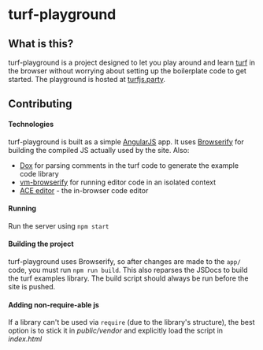 # turf-playground

## What is this?

turf-playground is a project designed to let you play around and learn [turf](http://turfjs.org) in the browser without worrying about setting up the boilerplate code to get started. The playground is hosted at [turfjs.party](http://turfjs.party).

## Contributing

#### Technologies

turf-playground is built as a simple [AngularJS](http://angularjs.org) app. It uses [Browserify](http://browserify.org/) for building the compiled JS actually used by the site. Also:

- [Dox](https://github.com/tj/dox) for parsing comments in the turf code to generate the example code library
- [vm-browserify](https://github.com/tchannel/vm-browserify) for running editor code in an isolated context
- [ACE editor](http://ace.c9.io/) - the in-browser code editor

#### Running

Run the server using `npm start`

#### Building the project

turf-playground uses Browserify, so after changes are made to the `app/` code, you must run `npm run build`. This also reparses the JSDocs to build the turf examples library. The build script should always be run before the site is pushed.

#### Adding non-require-able js

If a library can't be used via `require` (due to the library's structure), the best option is to stick it in *public/vendor* and explicitly load the script in *index.html*
